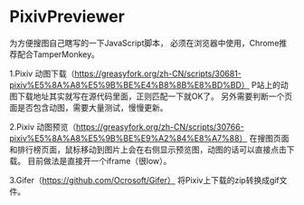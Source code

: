# PixivPreviewer

为方便搜图自己瞎写的一下JavaScript脚本，
必须在浏览器中使用，Chrome推荐配合TamperMonkey。

1.Pixiv 动图下载（https://greasyfork.org/zh-CN/scripts/30681-pixiv%E5%8A%A8%E5%9B%BE%E4%B8%8B%E8%BD%BD）
P站上的动图下载地址其实就写在源代码里面，正则匹配一下就OK了。
另外需要判断一个页面是否包含动图，需要大量测试，慢慢更新。

2.Pixiv 动图预览（https://greasyfork.org/zh-CN/scripts/30766-pixiv%E5%8A%A8%E5%9B%BE%E9%A2%84%E8%A7%88）
在搜图页面和排行榜页面，鼠标移动到图片上会在右侧显示预览图，动图的话可以直接点击下载。
目前做法是直接开一个iframe（很low）。

3.Gifer（https://github.com/Ocrosoft/Gifer）
将Pixiv上下载的zip转换成gif文件。